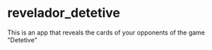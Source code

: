 # revelador_detetive
This is  an app that reveals the cards of your opponents of the game "Detetive"
